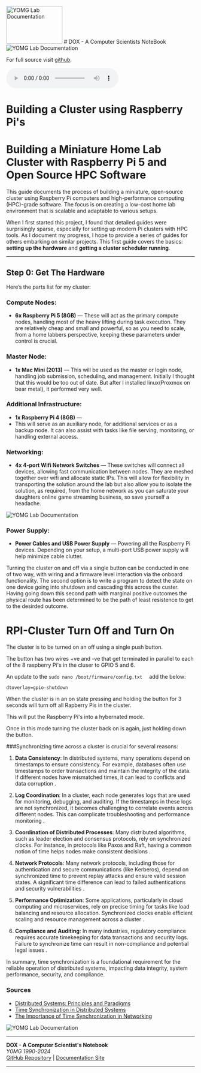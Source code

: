 <img src="../dox.png" width="150" height="100" alt="YOMG Lab Documentation">
# DOX - A Computer Scientists NoteBook

<img src="../cluster.jpg"  alt="YOMG Lab Documentation">

For full source visit [github](https://github.com/youroldmangaming/DOX/).


<audio controls>
  <source src="../pi0.mp3" type="audio/mpeg">
  Your browser does not support the audio element.
</audio>


# Building a Cluster using Raspberry Pi's

# Building a Miniature Home Lab Cluster with Raspberry Pi 5 and Open Source HPC Software

This guide documents the process of building a miniature, open-source cluster using Raspberry Pi computers and high-performance computing (HPC)-grade software. The focus is on creating a low-cost home lab environment that is scalable and adaptable to various setups.

When I first started this project, I found that detailed guides were surprisingly sparse, especially for setting up modern Pi clusters with HPC tools. As I document my progress, I hope to provide a series of guides for others embarking on similar projects. This first guide covers the basics: **setting up the hardware** and **getting a cluster scheduler running**.

---

## Step 0: Get The Hardware

Here’s the parts list for my cluster:

### Compute Nodes:
- **6x Raspberry Pi 5 (8GB)** — These will act as the primary compute nodes, handling most of the heavy lifting during task execution. They are relatively cheap and small and powerful, so as you need to scale, from a home labbers perspective, keeping these parameters under control is crucial.

### Master Node:
- **1x Mac Mini (2013)** — This will be used as the master or login node, handling job submission, scheduling, and management. Initially I thought that this would be too out of date. But after I installed linux(Proxmox on bear metal), it performed very well.

### Additional Infrastructure:
- **1x Raspberry Pi 4 (8GB)** —
- This will serve as an auxiliary node, for additional services or as a backup node. It can also assist with tasks like file serving, monitoring, or handling external access.


### Networking:
- **4x 4-port Wifi Network Switches** — These switches will connect all devices, allowing fast communication between nodes. They are meshed together over wifi and allocate static IPs. This will allow for flexibility in transporting the solution around the lab but also allow you to isolate the solution, as required, from the home network as you can saturate your daughters online game streaming business, so save yourself a headache.  

<img src="../network_pi.png"  alt="YOMG Lab Documentation">


### Power Supply:
- **Power Cables and USB Power Supply** — Powering all the Raspberry Pi devices. Depending on your setup, a multi-port USB power supply will help minimize cable clutter.

Turning the cluster on and off via a single button can be conducted in one of two way, with wiring and a firmware level interaction via the onboard functionality. The second option is to write a program to detect the state on one device going into shutdown and cascading this across the custer. Having going down this second path with marginal positive outcomes the physical route has been determined to be the path of least resistence to get to the desirded outcome.

# RPI-Cluster Turn Off and Turn On

The cluster is to be turned on an off using a single push button.

The button has two wires +ve and -ve that get terminated in parallel to each of the 8 raspberry Pi's in the cluser to GPIO 5 and 6.

An update to the `sudo nano /boot/firmware/config.txt  ` add the below:

```
dtoverlay=gpio-shutdown
```
When the cluster is in an on state pressing and holding the button for 3 seconds will turn off all Rapberry Pis in the cluster.

This will put the Raspberry Pi's into a hybernated mode.

Once in this mode turning the cluster back on is again, just holding down the button.


###Synchronizing time across a cluster is crucial for several reasons:

1. **Data Consistency**: In distributed systems, many operations depend on timestamps to ensure consistency. For example, databases often use timestamps to order transactions and maintain the integrity of the data. If different nodes have mismatched times, it can lead to conflicts and data corruption  .

2. **Log Coordination**: In a cluster, each node generates logs that are used for monitoring, debugging, and auditing. If the timestamps in these logs are not synchronized, it becomes challenging to correlate events across different nodes. This can complicate troubleshooting and performance monitoring  .

3. **Coordination of Distributed Processes**: Many distributed algorithms, such as leader election and consensus protocols, rely on synchronized clocks. For instance, in protocols like Paxos and Raft, having a common notion of time helps nodes make consistent decisions  .

4. **Network Protocols**: Many network protocols, including those for authentication and secure communications (like Kerberos), depend on synchronized time to prevent replay attacks and ensure valid session states. A significant time difference can lead to failed authentications and security vulnerabilities .

5. **Performance Optimization**: Some applications, particularly in cloud computing and microservices, rely on precise timing for tasks like load balancing and resource allocation. Synchronized clocks enable efficient scaling and resource management across a cluster  .

6. **Compliance and Auditing**: In many industries, regulatory compliance requires accurate timekeeping for data transactions and security logs. Failure to synchronize time can result in non-compliance and potential legal issues  .

In summary, time synchronization is a foundational requirement for the reliable operation of distributed systems, impacting data integrity, system performance, security, and compliance.

### Sources
- [Distributed Systems: Principles and Paradigms](https://www.amazon.com/Distributed-Systems-Principles-Paradigms-2nd/dp/0132392279)
- [Time Synchronization in Distributed Systems](https://www.cs.cornell.edu/home/benja/6110/notes/time_sync.html)
- [The Importance of Time Synchronization in Networking](https://www.networkworld.com/article/3246615/the-importance-of-time-synchronization-in-networking.html)



<img src="../turnoff.png"  alt="YOMG Lab Documentation">





---
**DOX - A Computer Scientist's Notebook**  
_Y0MG 1990-2024_  
[GitHub Repository](https://github.com/youroldmangaming/DOX/tree/master) | [Documentation Site](https://dox.youroldmangaming.com)

---
